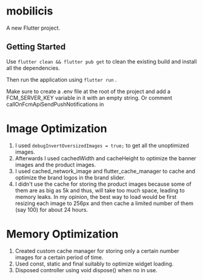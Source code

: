 # mobilicis

A new Flutter project.

## Getting Started

Use `flutter clean && flutter pub get` to clean the existing build and install all the dependencies.

Then run the application using `flutter run` .

Make sure to create a .env file at the root of the project and add a FCM_SERVER_KEY variable in it with an empty string. Or comment callOnFcmApiSendPushNotifications in

# Image Optimization

1. I used `debugInvertOversizedImages = true;` to get all the unoptimized images.
2. Afterwards I used cachedWidth and cacheHeight to optimize the banner images and the product images.
3. I used cached_network_image and flutter_cache_manager to cache and optimize the brand logos in the brand slider.
4. I didn't use the cache for storing the product images because some of them are as big as 5k and thus, will take too much space, leading to memory leaks. In my opinion, the best way to load would be first resizing each image to 256px and then cache a limited number of them (say 100) for about 24 hours.

# Memory Optimization

1. Created custom cache manager for storing only a certain number images for a certain period of time.
2. Used const, static and final suitably to optimize widget loading.
3. Disposed controller using void dispose() when no in use.
